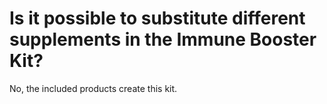 # Is it possible to substitute different supplements in the Immune Booster Kit?

No, the included products create this kit.